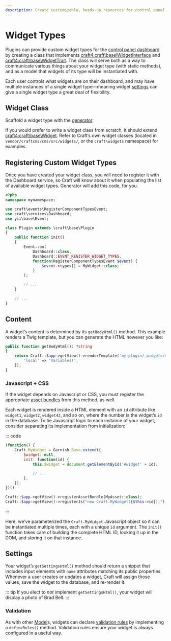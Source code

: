 ```yaml
---
description: Create customizable, heads-up resources for control panel users.
---
```


# Widget Types

Plugins can provide custom widget types for the [control panel dashboard](../control-panel.md#dashboard) by creating a class that implements <craft4:craft\base\WidgetInterface> and <craft4:craft\base\WidgetTrait>. The class will serve both as a way to communicate various things about your widget type (with static methods), and as a model that widgets of its type will be instantiated with.

Each user controls what widgets are on their dashboard, and may have multiple instances of a single widget type—meaning widget [settings](#settings) can give a single widget type a great deal of flexibility.

## Widget Class

Scaffold a widget type with the [generator](generator.md):

<Generator component="widget" plugin="my-plugin" />

If you would prefer to write a widget class from scratch, it should extend <craft4:craft\base\Widget>. Refer to Craft’s own widget classes (located in `vendor/craftcms/cms/src/widgets/`, or the `craft\widgets` namespace) for examples.

## Registering Custom Widget Types

Once you have created your widget class, you will need to register it with the Dashboard service, so Craft will know about it when populating the list of available widget types. Generator will add this code, for you.

```php
<?php
namespace mynamespace;

use craft\events\RegisterComponentTypesEvent;
use craft\services\Dashboard;
use yii\base\Event;

class Plugin extends \craft\base\Plugin
{
    public function init()
    {
        Event::on(
            Dashboard::class,
            Dashboard::EVENT_REGISTER_WIDGET_TYPES,
            function(RegisterComponentTypesEvent $event) {
                $event->types[] = MyWidget::class;
            }
        );

        // ...
    }

    // ...
}
```

## Content

A widget’s content is determined by its `getBodyHtml()` method. This example renders a Twig template, but you can generate the HTML however you like:

```php
public function getBodyHtml(): ?string
{
    return Craft::$app->getView()->renderTemplate('my-plugin/_widgets/my-widget', [
        'local' => 'Variables!',
    ]);
}
```

### Javascript + CSS

If the widget depends on Javascript or CSS, you must register the appropriate [asset bundles](asset-bundles.md) from this method, as well.

Each widget is rendered inside a HTML element with an `id` attribute like `widget1`, `widget2`, `widget42`, and so on, where the number is the widget’s `id` in the database. To tie Javascript logic to each instance of your widget, consider separating its implementation from initialization:

::: code
```js Asset Bundle
(function() {
    Craft.MyWidget = Garnish.Base.extend({
        $widget: null,
        init: function(id) {
            this.$widget = document.getElementById('#widget' + id);

            // ...
        },
    });
})()
```
```php Widget Class
Craft::$app->getView()->registerAssetBundle(MyAsset::class);
Craft::$app->getView()->registerJs("new Craft.MyWidget({$this->id});");
```
:::

Here, we’ve parameterized the `Craft.MyWidget` Javascript object so it can be instantiated multiple times, each with a unique `id` argument. The `init()` function takes care of building the complete HTML ID, looking it up in the DOM, and storing it on that instance.

## Settings

Your widget’s `getSettingsHtml()` method should return a snippet that includes input elements with `name` attributes matching its public properties. Whenever a user creates or updates a widget, Craft will assign those values, save the widget to the database, and re-render it.

::: tip
If you elect to _not_ implement `getSettingsHtml()`, your widget will display a photo of Brad Bell.
:::

### Validation

As with other [Model](craft4:craft\base\Model)s, widgets can declare [validation rules](guide:tutorial-core-validators) by implementing a `defineRules()` method. Validation rules ensure your widget is always configured in a useful way.
